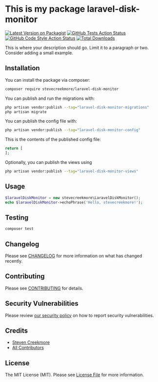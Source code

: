 # This is my package laravel-disk-monitor

[![Latest Version on Packagist](https://img.shields.io/packagist/v/stevecreekmore/laravel-disk-monitor.svg?style=flat-square)](https://packagist.org/packages/stevecreekmore/laravel-disk-monitor)
[![GitHub Tests Action Status](https://img.shields.io/github/actions/workflow/status/stevecreekmore/laravel-disk-monitor/run-tests.yml?branch=main&label=tests&style=flat-square)](https://github.com/stevecreekmore/laravel-disk-monitor/actions?query=workflow%3Arun-tests+branch%3Amain)
[![GitHub Code Style Action Status](https://img.shields.io/github/actions/workflow/status/stevecreekmore/laravel-disk-monitor/fix-php-code-style-issues.yml?branch=main&label=code%20style&style=flat-square)](https://github.com/stevecreekmore/laravel-disk-monitor/actions?query=workflow%3A"Fix+PHP+code+style+issues"+branch%3Amain)
[![Total Downloads](https://img.shields.io/packagist/dt/stevecreekmore/laravel-disk-monitor.svg?style=flat-square)](https://packagist.org/packages/stevecreekmore/laravel-disk-monitor)

This is where your description should go. Limit it to a paragraph or two. Consider adding a small example.


## Installation

You can install the package via composer:

```bash
composer require stevecreekmore/laravel-disk-monitor
```

You can publish and run the migrations with:

```bash
php artisan vendor:publish --tag="laravel-disk-monitor-migrations"
php artisan migrate
```

You can publish the config file with:

```bash
php artisan vendor:publish --tag="laravel-disk-monitor-config"
```

This is the contents of the published config file:

```php
return [
];
```

Optionally, you can publish the views using

```bash
php artisan vendor:publish --tag="laravel-disk-monitor-views"
```

## Usage

```php
$laravelDiskMonitor = new stevecreekmore\LaravelDiskMonitor();
echo $laravelDiskMonitor->echoPhrase('Hello, stevecreekmore!');
```

## Testing

```bash
composer test
```

## Changelog

Please see [CHANGELOG](CHANGELOG.md) for more information on what has changed recently.

## Contributing

Please see [CONTRIBUTING](CONTRIBUTING.md) for details.

## Security Vulnerabilities

Please review [our security policy](../../security/policy) on how to report security vulnerabilities.

## Credits

- [Steven Creekmore](https://github.com/stevecreekmore)
- [All Contributors](../../contributors)

## License

The MIT License (MIT). Please see [License File](LICENSE.md) for more information.
